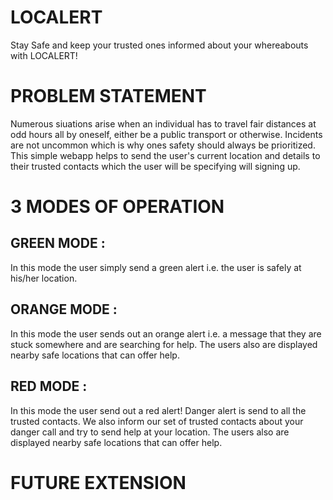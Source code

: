 # LOCALERT
 Stay Safe and keep your trusted ones informed about your whereabouts with LOCALERT!
 
# PROBLEM STATEMENT
Numerous siuations arise when an individual has to travel fair distances at odd hours all by oneself, either be a public transport or otherwise. 
Incidents are not uncommon which is why ones safety should always be prioritized. 
This simple webapp helps to send the user's current location and details to their trusted contacts which the user will be specifying will signing up.

# 3 MODES OF OPERATION
## GREEN MODE :
In this mode the user simply send a green alert i.e. the user is safely at his/her location.
## ORANGE MODE :
In this mode the user sends out an orange alert i.e. a message that they are stuck somewhere and are searching for help.
The users also are displayed nearby safe locations that can offer help.
## RED MODE :
In this mode the user send out a red alert! Danger alert is send to all the trusted contacts.
We also inform our set of trusted contacts about your danger call and try to send help at your location.
The users also are displayed nearby safe locations that can offer help.

# FUTURE EXTENSION

